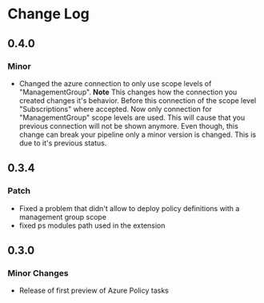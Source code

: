 # <a id="Change-Log"> </a> Change Log

## 0.4.0

### Minor

- Changed the azure connection to only use scope levels of "ManagementGroup".
**Note** This changes how the connection you created changes it's behavior. Before this connection of the scope level "Subscriptions" where accepted. Now only connection for "ManagementGroup" scope levels are used. This will cause that you previous connection will not be shown anymore. Even though, this change can break your pipeline only a minor version is changed. This is due to it's previous status.

## 0.3.4

### Patch

- Fixed a problem that didn't allow to deploy policy definitions with a management group scope
- fixed ps modules path used in the extension

## 0.3.0

### Minor Changes

- Release of first preview of Azure Policy tasks



